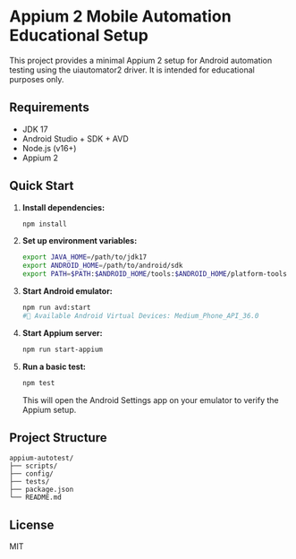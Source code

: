 # Appium 2 Mobile Automation Educational Setup

This project provides a minimal Appium 2 setup for Android automation testing using the uiautomator2 driver. It is intended for educational purposes only.

## Requirements
- JDK 17
- Android Studio + SDK + AVD
- Node.js (v16+)
- Appium 2

## Quick Start

1. **Install dependencies:**
   ```bash
   npm install
   ```

2. **Set up environment variables:**
   ```bash
   export JAVA_HOME=/path/to/jdk17
   export ANDROID_HOME=/path/to/android/sdk
   export PATH=$PATH:$ANDROID_HOME/tools:$ANDROID_HOME/platform-tools
   ```

3. **Start Android emulator:**
   ```bash
   npm run avd:start
   #📱 Available Android Virtual Devices: Medium_Phone_API_36.0
   ```

4. **Start Appium server:**
   ```bash
   npm run start-appium
   ```

5. **Run a basic test:**
   ```bash
   npm test
   ```
   This will open the Android Settings app on your emulator to verify the Appium setup.

## Project Structure

```
appium-autotest/
├── scripts/
├── config/
├── tests/
├── package.json
└── README.md
```

## License

MIT
